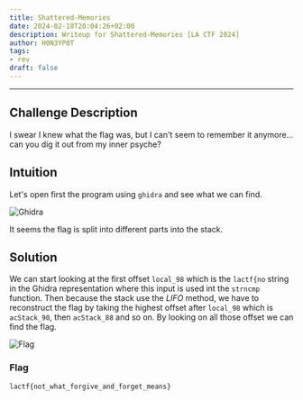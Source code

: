 ```yaml
---
title: Shattered-Memories
date: 2024-02-18T20:04:26+02:00
description: Writeup for Shattered-Memories [LA CTF 2024]
author: H0N3YP0T
tags:
- rev
draft: false
---
```

___

## Challenge Description

I swear I knew what the flag was, but I can't seem to remember it anymore... can you dig it out from my inner psyche?

## Intuition

Let's open first the program using `ghidra` and see what we can find.

![Ghidra](/images/lactf_2024/stack.png)

It seems the flag is split into different parts into the stack.

## Solution

We can start looking at the first offset `local_98` which is the `lactf{no` string in the Ghidra representation where this input is used int the `strncmp` function. Then because the 
stack use the _LIFO_ method, we have to reconstruct the flag by taking the highest offset after `local_98` which is
`acStack_90`, then `acStack_88` and so on. By looking on all those offset we can find the flag.

![Flag](/images/lactf_2024/flag_memories.png)

### Flag

`lactf{not_what_forgive_and_forget_means}`

